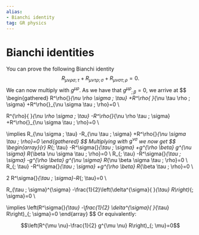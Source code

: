 ```yaml
---
alias: 
- Bianchi identity
tag: GR physics
---
```

# Bianchi identities


You can prove the following Bianchi identity
$$
R_{\mu \nu \rho \sigma ; \tau}+R_{\mu \nu \tau \rho ; \sigma}+R_{\mu \nu \sigma \tau ; \rho}=0 .
$$
We can now multiply with $g^{\mu \rho}$. As we have that $g^{\mu \rho}{ }_{; \beta}=0$, we arrive at
$$
\begin{gathered}
R^\rho{}_{\nu \rho \sigma ; \tau}
+R^\rho{ }_{\nu \tau \rho ; \sigma}
+R^\rho{}_{\nu \sigma \tau ; \rho}=0 \\

R^{\rho}{ }_{\nu \rho \sigma ; \tau}
-R^\rho{}_{\nu \rho \tau ; \sigma}
+R^\rho{}_{\nu \sigma \tau ; \rho}=0 \\

\implies R_{\nu \sigma ; \tau}
-R_{\nu \tau ; \sigma}
+R^\rho{}_{\nu \sigma \tau ; \rho}=0
\end{gathered}
$$
Multiplying with $g^{\nu \sigma}$ we now get
$$
\begin{array}{r}
R_{; \tau}
-R^\sigma{}_{\tau ; \sigma}
+g^{\rho \beta} g^{\nu \sigma} R_{\beta \nu \sigma \tau ; \rho}=0 \\
R_{; \tau}
-R^\sigma{}_{\tau ; \sigma}
-g^{\rho \beta} g^{\nu \sigma} R_{\nu \beta \sigma \tau ; \rho}=0 \\
R_{; \tau}
-R^\sigma{}_{\tau ; \sigma}
+g^{\rho \beta} R_{\beta \tau ; \rho}=0 \\

2 R^\sigma{}_{\tau ; \sigma}-R_{; \tau}=0 \\

R_{\tau ; \sigma}^{\sigma}
-\frac{1}{2}\left(\delta^{\sigma}{ }_{\tau} R\right)_{; \sigma}=0 \\

\implies \left(R^\sigma{}_{\tau}
-\frac{1}{2} \delta^{\sigma}{ }_{\tau} R\right)_{; \sigma}=0
\end{array}
$$
Or equivalently:


$$\left(R^{\mu \nu}-\frac{1}{2} g^{\mu \nu} R\right)_{; \mu}=0$$